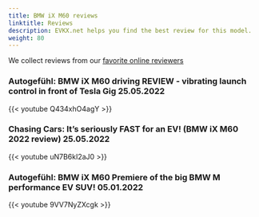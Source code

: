 ```yaml
---
title: BMW iX M60 reviews
linktitle: Reviews
description: EVKX.net helps you find the best review for this model. 
weight: 80
---
```

We collect reviews from our [favorite online reviewers](/guides/evreviewers/)

### Autogefühl: BMW iX M60 driving REVIEW - vibrating launch control in front of Tesla Gig 25.05.2022

{{< youtube Q434xhO4agY >}}

### Chasing Cars: It’s seriously FAST for an EV! (BMW iX M60 2022 review) 25.05.2022

{{< youtube uN7B6kI2aJ0 >}}

### Autogefühl: BMW iX M60 Premiere of the big BMW M performance EV SUV! 05.01.2022

{{< youtube 9VV7NyZXcgk >}}


